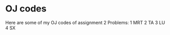 # OJ codes
Here are some of my OJ codes of assignment 2
Problems:
        1 MRT
        2 TA
        3 LU
        4 SX
        

